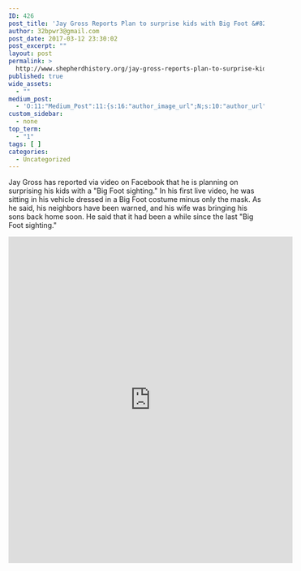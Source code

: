 ```yaml
---
ID: 426
post_title: 'Jay Gross Reports Plan to surprise kids with Big Foot &#8220;Sighting&#8221;'
author: 32bpwr3@gmail.com
post_date: 2017-03-12 23:30:02
post_excerpt: ""
layout: post
permalink: >
  http://www.shepherdhistory.org/jay-gross-reports-plan-to-surprise-kids-with-big-foot-sighting/
published: true
wide_assets:
  - ""
medium_post:
  - 'O:11:"Medium_Post":11:{s:16:"author_image_url";N;s:10:"author_url";N;s:11:"byline_name";N;s:12:"byline_email";N;s:10:"cross_link";s:2:"no";s:2:"id";N;s:21:"follower_notification";s:3:"yes";s:7:"license";s:19:"all-rights-reserved";s:14:"publication_id";s:12:"881fb60cdbf3";s:6:"status";s:4:"none";s:3:"url";N;}'
custom_sidebar:
  - none
top_term:
  - "1"
tags: [ ]
categories:
  - Uncategorized
---
```

Jay Gross has reported via video on Facebook that he is planning on surprising his kids with a "Big Foot sighting." In his first live video, he was sitting in his vehicle dressed in a Big Foot costume minus only the mask. As he said, his neighbors have been warned, and his wife was bringing his sons back home soon. He said that it had been a while since the last "Big Foot sighting."

<iframe style="border: none; overflow: hidden;" src="https://www.facebook.com/plugins/video.php?href=https%3A%2F%2Fwww.facebook.com%2Fjgross811%2Fvideos%2F10154721899773445%2F&amp;show_text=1&amp;width=560" width="560" height="644" frameborder="0" scrolling="no"></iframe>